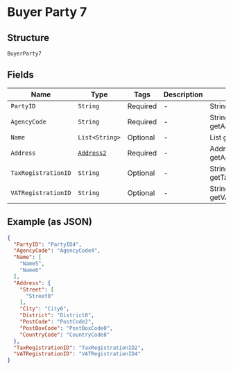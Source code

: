 
# Buyer Party 7

## Structure

`BuyerParty7`

## Fields

| Name | Type | Tags | Description | Getter | Setter |
|  --- | --- | --- | --- | --- | --- |
| `PartyID` | `String` | Required | - | String getPartyID() | setPartyID(String partyID) |
| `AgencyCode` | `String` | Required | - | String getAgencyCode() | setAgencyCode(String agencyCode) |
| `Name` | `List<String>` | Optional | - | List<String> getName() | setName(List<String> name) |
| `Address` | [`Address2`](../../doc/models/address-2.md) | Required | - | Address2 getAddress() | setAddress(Address2 address) |
| `TaxRegistrationID` | `String` | Optional | - | String getTaxRegistrationID() | setTaxRegistrationID(String taxRegistrationID) |
| `VATRegistrationID` | `String` | Optional | - | String getVATRegistrationID() | setVATRegistrationID(String vATRegistrationID) |

## Example (as JSON)

```json
{
  "PartyID": "PartyID4",
  "AgencyCode": "AgencyCode4",
  "Name": [
    "Name5",
    "Name6"
  ],
  "Address": {
    "Street": [
      "Street0"
    ],
    "City": "City6",
    "District": "District8",
    "PostCode": "PostCode2",
    "PostBoxCode": "PostBoxCode0",
    "CountryCode": "CountryCode8"
  },
  "TaxRegistrationID": "TaxRegistrationID2",
  "VATRegistrationID": "VATRegistrationID4"
}
```

